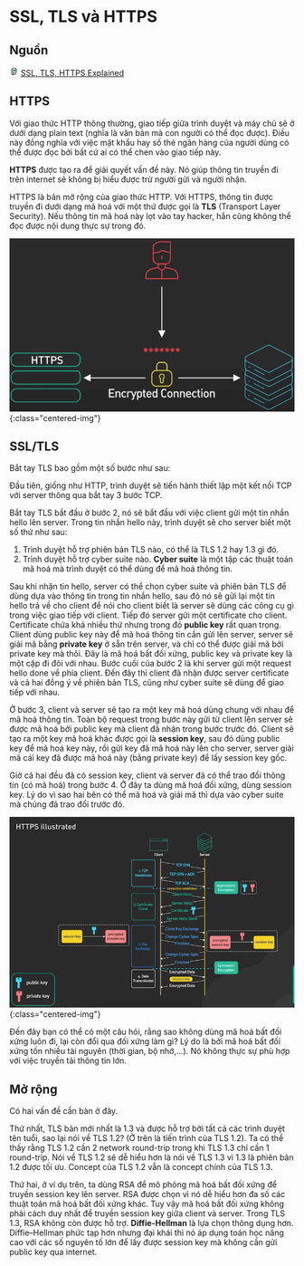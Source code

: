 # SSL, TLS và HTTPS

## Nguồn

<img src="../../assets/images/bytebytego.png" width="16" height="16"/> [SSL, TLS, HTTPS Explained](https://www.youtube.com/watch?v=j9QmMEWmcfo)

## HTTPS

Với giao thức HTTP thông thường, giao tiếp giữa trình duyệt và máy chủ sẽ ở dưới dạng plain text (nghĩa là văn bản mà con người có thể đọc được). Điều này đồng nghĩa với việc mật khẩu hay số thẻ ngân hàng của người dùng có thể được đọc bởi bất cứ ai có thể chen vào giao tiếp này.

**HTTPS** được tạo ra để giải quyết vấn đề này. Nó giúp thông tin truyền đi trên internet sẽ không bị hiểu được trừ người gửi và người nhận.

HTTPS là bản mở rộng của giao thức HTTP. Với HTTPS, thông tin được truyền đi dưới dạng mã hoá với một thứ được gọi là **TLS** (Transport Layer Security). Nếu thông tin mã hoá này lọt vào tay hacker, hắn cũng không thể đọc được nội dung thực sự trong đó.

![](../assets/ByteByteGo/ssl-tls-https/figure2.png){:class="centered-img"}

## SSL/TLS

Bắt tay TLS bao gồm một số bước như sau:

Đầu tiên, giống như HTTP, trình duyệt sẽ tiến hành thiết lập một kết nối TCP với server thông qua bắt tay 3 bước TCP.

Bắt tay TLS bắt đầu ở bước 2, nó sẽ bắt đầu với việc client gửi một tin nhắn hello lên server. Trong tin nhắn hello này, trình duyệt sẽ cho server biết một số thứ như sau:

1. Trình duyệt hỗ trợ phiên bản TLS nào, có thể là TLS 1.2 hay 1.3 gì đó.
2. Trình duyệt hỗ trợ cyber suite nào. **Cyber suite** là một tập các thuật toán mã hoá mà trình duyệt có thể dùng để mã hoá thông tin.

Sau khi nhận tin hello, server có thể chọn cyber suite và phiên bản TLS để dùng dựa vào thông tin trong tin nhắn hello, sau đó nó sẽ gửi lại một tin hello trả về cho client để nói cho client biết là server sẽ dùng các công cụ gì trong việc giao tiếp với client. Tiếp đó server gửi một certificate cho client. Certificate chứa khá nhiều thứ nhưng trong đó **public key** rất quan trọng. Client dùng public key này để mã hoá thông tin cần gửi lên server, server sẽ giải mã bằng **private key** ở sẵn trên server, và chỉ có thể được giải mã bởi private key mà thôi. Đây là mã hoá bất đối xứng, public key và private key là một cặp đi đôi với nhau. Bước cuối của bước 2 là khi server gửi một request hello done về phía client. Đến đây thì client đã nhận được server certificate và cả hai đồng ý về phiên bản TLS, cũng như cyber suite sẽ dùng để giao tiếp với nhau.

Ở bước 3, client và server sẽ tạo ra một key mã hoá dùng chung với nhau để mã hoá thông tin. Toàn bộ request trong bước này gửi từ client lên server sẽ được mã hoá bởi public key mà client đã nhận trong bước trước đó. Client sẽ tạo ra một key mã hoá khác được gọi là **session key**, sau đó dùng public key để mã hoá key này, rồi gửi key đã mã hoá này lên cho server, server giải mã cái key đã được mã hoá này (bằng private key) để lấy session key gốc.

Giờ cả hai đều đã có session key, client và server đã có thể trao đổi thông tin (có mã hoá) trong bước 4. Ở đây ta dùng mã hoá đối xứng, dùng session key. Lý do vì sao hai bên có thể mã hoá và giải mã thì dựa vào cyber suite mà chúng đã trao đổi trước đó.

![](../assets/ByteByteGo/ssl-tls-https/figure3.png){:class="centered-img"}

Đến đây bạn có thể có một câu hỏi, rằng sao không dùng mã hoá bất đối xứng luôn đi, lại còn đổi qua đối xứng làm gì? Lý do là bởi mã hoá bất đối xứng tốn nhiều tài nguyên (thời gian, bộ nhớ,...). Nó không thực sự phù hợp với việc truyền tải thông tin lớn.

## Mở rộng

Có hai vấn đề cần bàn ở đây.

Thứ nhất, TLS bản mới nhất là 1.3 và được hỗ trợ bởi tất cả các trình duyệt tên tuổi, sao lại nói về TLS 1.2? (Ở trên là tiến trình của TLS 1.2). Ta có thể thấy rằng TLS 1.2 cần 2 network round-trip trong khi TLS 1.3 chỉ cần 1 round-trip. Nói về TLS 1.2 sẽ dễ hiểu hơn là nói về TLS 1.3 vì 1.3 là phiên bản 1.2 được tối ưu. Concept của TLS 1.2 vẫn là concept chính của TLS 1.3.

Thứ hai, ở ví dụ trên, ta dùng RSA để mô phỏng mã hoá bất đối xứng để truyền session key lên server. RSA được chọn vì nó dễ hiểu hơn đa số các thuật toán mã hoá bất đối xứng khác. Tuy vậy mã hoá bất đối xứng không phải cách duy nhất để truyền session key giữa client và server. Trong TLS 1.3, RSA không còn được hỗ trợ. **Diffie-Hellman** là lựa chọn thông dụng hơn. Diffie–Hellman phức tạp hơn nhưng đại khái thì nó áp dụng toán học nâng cao với các số nguyên tố lớn để lấy được session key mà không cần gửi public key qua internet.
